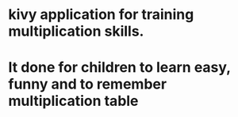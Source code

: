# kivy application for training multiplication skills. 
# It done for children to learn easy, funny and to remember multiplication table
